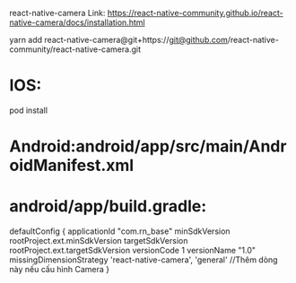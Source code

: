react-native-camera
Link: https://react-native-community.github.io/react-native-camera/docs/installation.html

yarn add react-native-camera@git+https://git@github.com/react-native-community/react-native-camera.git

# IOS:

pod install

# Android:android/app/src/main/AndroidManifest.xml

<!-- Required -->
<uses-permission android:name="android.permission.CAMERA" />

<!-- Include this only if you are planning to use the camera roll -->
<uses-permission android:name="android.permission.READ_EXTERNAL_STORAGE" />
<uses-permission android:name="android.permission.WRITE_EXTERNAL_STORAGE" />

<!-- Include this only if you are planning to use the microphone for video recording -->
<uses-permission android:name="android.permission.RECORD_AUDIO"/>

# android/app/build.gradle:

defaultConfig {
applicationId "com.rn_base"
minSdkVersion rootProject.ext.minSdkVersion
targetSdkVersion rootProject.ext.targetSdkVersion
versionCode 1
versionName "1.0"
missingDimensionStrategy 'react-native-camera', 'general' //Thêm dòng này nếu cấu hình Camera
}
